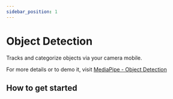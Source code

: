 ```yaml
---
sidebar_position: 1
---
```


# Object Detection

Tracks and categorize objects via your camera mobile.

For more details or to demo it, visit 
[MediaPipe - Object Detection](https://mediapipe-studio.webapps.google.com/studio/demo/object_detector)


## How to get started 
